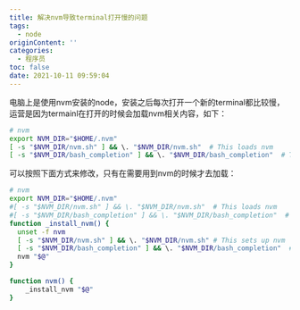 ```yaml
---
title: 解决nvm导致terminal打开慢的问题
tags:
  - node
originContent: ''
categories:
  - 程序员
toc: false
date: 2021-10-11 09:59:04
---
```


电脑上是使用nvm安装的node，安装之后每次打开一个新的terminal都比较慢，运营是因为termainl在打开的时候会加载nvm相关内容，如下：

```bash
# nvm
export NVM_DIR="$HOME/.nvm"
[ -s "$NVM_DIR/nvm.sh" ] && \. "$NVM_DIR/nvm.sh"  # This loads nvm
[ -s "$NVM_DIR/bash_completion" ] && \. "$NVM_DIR/bash_completion"  # This loads nvm bash_completion
```

可以按照下面方式来修改，只有在需要用到nvm的时候才去加载：

```bash
# nvm
export NVM_DIR="$HOME/.nvm"
#[ -s "$NVM_DIR/nvm.sh" ] && \. "$NVM_DIR/nvm.sh"  # This loads nvm
#[ -s "$NVM_DIR/bash_completion" ] && \. "$NVM_DIR/bash_completion"  # This loads nvm bash_completion
function _install_nvm() {
  unset -f nvm
  [ -s "$NVM_DIR/nvm.sh" ] && \. "$NVM_DIR/nvm.sh" # This sets up nvm
  [ -s "$NVM_DIR/bash_completion" ] && \. "$NVM_DIR/bash_completion"  # load nvm bash_completion
  nvm "$@"
}

function nvm() {
    _install_nvm "$@"
}
```

